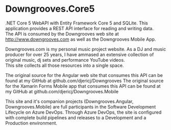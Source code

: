 # Downgrooves.Core5
.NET Core 5 WebAPI with Entity Framework Core 5 and SQLite.  This application provides a REST API interface for reading and writing data.  
The API is consumed by the Downgrooves web site at http://www.downgrooves.com as well as the Downgrooves Mobile App.

Downgrooves.com is my personal music project website.  As a DJ and music producer for over 25 years, I have ammased an extensive collection of original music, dj sets and performance YouTube videos.  
This site collects all those resources into a single space.

The original source for the Angular web site that consumes this API can be found at my GitHub at github.com/djericj/Downgrooves
The original source for the Xamarin Forms Mobile app that consumes this API can be found at my GitHub at github.com/djericj/Downgrooves.Mobile

This site and it's companion projects (Downgrooves.Angular, Downgrooves.Mobile) are full participants in the Software Development Lifecycle on Azure DevOps.  Through Azure DevOps, the site is configured with complete build pipelines and releases to a Development and a Production environment.
